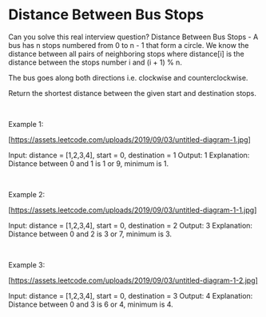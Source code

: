# Distance Between Bus Stops

Can you solve this real interview question? Distance Between Bus Stops - A bus has n stops numbered from 0 to n - 1 that form a circle. We know the distance between all pairs of neighboring stops where distance[i] is the distance between the stops number i and (i + 1) % n.

The bus goes along both directions i.e. clockwise and counterclockwise.

Return the shortest distance between the given start and destination stops.

 

Example 1:

[https://assets.leetcode.com/uploads/2019/09/03/untitled-diagram-1.jpg]


Input: distance = [1,2,3,4], start = 0, destination = 1
Output: 1
Explanation: Distance between 0 and 1 is 1 or 9, minimum is 1.

 

Example 2:

[https://assets.leetcode.com/uploads/2019/09/03/untitled-diagram-1-1.jpg]


Input: distance = [1,2,3,4], start = 0, destination = 2
Output: 3
Explanation: Distance between 0 and 2 is 3 or 7, minimum is 3.


 

Example 3:

[https://assets.leetcode.com/uploads/2019/09/03/untitled-diagram-1-2.jpg]


Input: distance = [1,2,3,4], start = 0, destination = 3
Output: 4
Explanation: Distance between 0 and 3 is 6 or 4, minimum is 4.